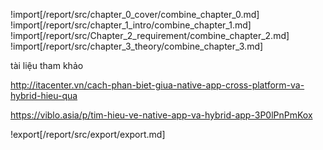 !import[/report/src/chapter_0_cover/combine_chapter_0.md]
!import[/report/src/chapter_1_intro/combine_chapter_1.md]
!import[/report/src/Chapter_2_requirement/combine_chapter_2.md]
!import[/report/src/chapter_3_theory/combine_chapter_3.md]

<div style="page-break-after: always;"></div>

tài liệu tham khảo

http://itacenter.vn/cach-phan-biet-giua-native-app-cross-platform-va-hybrid-hieu-qua

https://viblo.asia/p/tim-hieu-ve-native-app-va-hybrid-app-3P0lPnPmKox

!export[/report/src/export/export.md]
